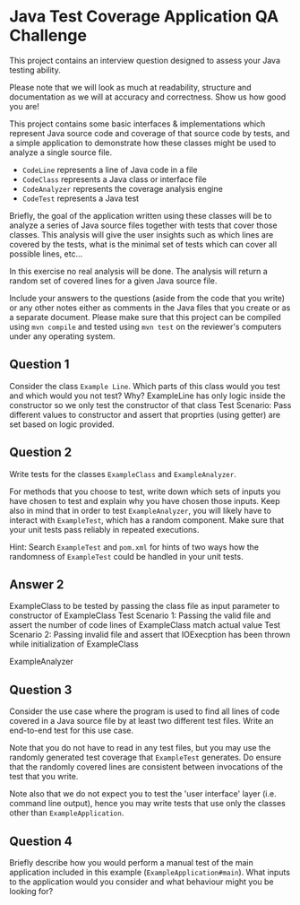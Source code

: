 Java Test Coverage Application QA Challenge
============

This project contains an interview question designed to assess your Java
testing ability.

Please note that we will look as much at readability, structure and documentation
as we will at accuracy and correctness. Show us how good you are!

This project contains some basic interfaces & implementations 
which represent Java source code and coverage of that source code by tests, and
a simple application to demonstrate how these classes might be used to analyze
a single source file.

- `CodeLine` represents a line of Java code in a file
- `CodeClass` represents a Java class or interface file
- `CodeAnalyzer` represents the coverage analysis engine
- `CodeTest` represents a Java test

Briefly, the goal of the application written using these classes will be 
to analyze a series of Java source files together with tests that cover 
those classes. This analysis will give the user insights such as which lines 
are covered by the tests, what is the minimal set of tests which can cover 
all possible lines, etc...

In this exercise no real analysis will be done. The analysis will return a 
random set of covered lines for a given Java source file.

Include your answers to the questions (aside from the code that you write)
or any other notes either as comments in the Java files that you create 
or as a separate document. Please make sure that this project can be compiled
using `mvn compile` and tested using `mvn test` on the reviewer's computers 
under any operating system.

Question 1
------
Consider the class `Example Line`. 
Which parts of this class would you test and which would you not test? Why?
ExampleLine has only logic inside the constructor so we only test the constructor of that class
Test Scenario: Pass different values to constructor and assert that proprties (using getter) are set based on logic provided.

Question 2
------
Write tests for the classes `ExampleClass` and `ExampleAnalyzer`.

For methods that you choose to test, write down which sets of inputs
you have chosen to test and explain why you have chosen those inputs.
Keep also in mind that in order to test `ExampleAnalyzer`, you will likely have
to interact with `ExampleTest`, which has a random component. Make sure that
your unit tests pass reliably in repeated executions.

Hint: Search `ExampleTest` and `pom.xml` for hints of two ways how the
randomness of `ExampleTest` could be handled in your unit tests.

Answer 2
------
ExampleClass to be tested by passing the class file as input parameter to constructor of ExampleClass
Test Scenario 1: Passing the valid file and assert the number of code lines of ExampleClass match actual value
Test Scenario 2: Passing invalid file and assert that IOExecption has been thrown while initialization of ExampleClass

ExampleAnalyzer

Question 3
------
Consider the use case where the program is used to find all lines of code
covered in a Java source file by at least two different test files. Write 
an end-to-end test for this use case.

Note that you do not have to read in any test files, but you may use the
randomly generated test coverage that `ExampleTest` generates. Do ensure that
the randomly covered lines are consistent between invocations of the test
that you write.

Note also that we do not expect you to test the 'user interface' layer
(i.e. command line output), hence you may write tests that use 
only the classes other than `ExampleApplication`.

Question 4
------
Briefly describe how you would perform a manual test of the main application
included in this example (`ExampleApplication#main`). What inputs to the
application would you consider and what behaviour might you be looking for?
